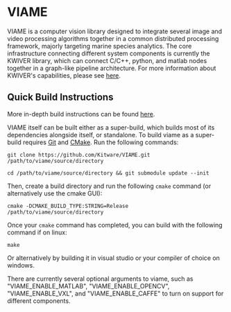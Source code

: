 
VIAME
=====

VIAME is a computer vision library designed to integrate several image and
video processing algorithms together in a common distributed processing framework,
majorly targeting marine species analytics. The core infrastructure connecting
different system components is currently the KWIVER library, which can connect
C/C++, python, and matlab nodes together in a graph-like pipeline architecture.
For more information about KWIVER's capabilities, please
see [here](https://github.com/Kitware/kwiver/).


Quick Build Instructions
------------------------

More in-depth build instructions can be found [here](doc/install_guide.rst).

VIAME itself can be built either as a super-build, which builds most of its
dependencies alongside itself, or standalone. To build viame as a super-build
requires [Git](https://git-scm.com/) and [CMake](https://cmake.org/). Run the
following commands:

	git clone https://github.com/Kitware/VIAME.git /path/to/viame/source/directory

	cd /path/to/viame/source/directory && git submodule update --init

Then, create a build directory and run the following `cmake` command (or alternatively
use the cmake GUI):

	cmake -DCMAKE_BUILD_TYPE:STRING=Release /path/to/viame/source/directory

Once your `cmake` command has completed, you can build with the following
command if on linux:

	make

Or alternatively by building it in visual studio or your compiler of choice on windows.

There are currently several optional arguments to viame, such as "VIAME_ENABLE_MATLAB",
"VIAME_ENABLE_OPENCV", "VIAME_ENABLE_VXL",  and "VIAME_ENABLE_CAFFE" to turn on
support for different components.
